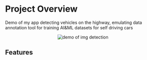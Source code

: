 

# Project Overview

Demo of my app detecting vehicles on the highway, emulating data annotation tool for training AI&ML datasets for self driving cars


<div style="text-align: center;">
<img src="https://github.com/shin101/image_recognition/blob/main/public/Images/Img_Detection_Demo.gif?raw=true" alt="demo of img detection"  />
</div>



## Features


